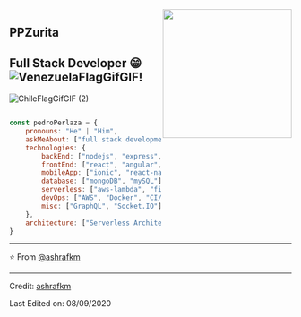 <img align='right' src="https://media.giphy.com/media/M9gbBd9nbDrOTu1Mqx/giphy.gif" width="230">

## PPZurita
## Full Stack Developer 😁![VenezuelaFlagGifGIF](https://github.com/user-attachments/assets/fbdffc9b-e34f-4aef-bf7b-99325651ccef)!
![ChileFlagGifGIF (2)](https://github.com/user-attachments/assets/61a7bd90-88f9-4d04-a4e8-ff8b48e45e0b)





```javascript

const pedroPerlaza = {
    pronouns: "He" | "Him",
    askMeAbout: ["full stack development", "web design", "cybersecurity"],
    technologies: {
        backEnd: ["nodejs", "express", "python"],
        frontEnd: ["react", "angular", "vue"],
        mobileApp: ["ionic", "react-native"],
        database: ["mongoDB", "mySQL"],
        serverless: ["aws-lambda", "firebase"],
        devOps: ["AWS", "Docker", "CI/CD"],
        misc: ["GraphQL", "Socket.IO"]
    },
    architecture: ["Serverless Architecture", "Microservices", "Event-driven", "Single Page Applications", "Responsive Design"],
}
```

---
⭐️ From [@ashrafkm](https://github.com/ashrafkm)


----
Credit: [ashrafkm](https://github.com/ashrafkm)

Last Edited on: 08/09/2020
